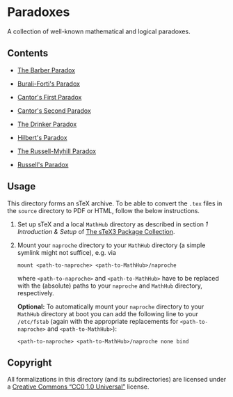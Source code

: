 # Paradoxes

A collection of well-known mathematical and logical paradoxes.


## Contents

  * [The Barber Paradox](source/barber.ftl.tex)

  * [Burali-Forti's Paradox](source/burali-forti.ftl.tex)

  * [Cantor's First Paradox](source/cantor_1.ftl.tex)

  * [Cantor's Second Paradox](source/cantor_2.ftl.tex)

  * [The Drinker Paradox](source/drinker.ftl.tex)

  * [Hilbert's Paradox](source/hilbert.ftl.tex)

  * [The Russell-Myhill Paradox](source/russell-myhill.ftl.tex)

  * [Russell's Paradox](source/russell.ftl.tex)


## Usage

This directory forms an sTeX archive.
To be able to convert the `.tex` files in the `source` directory to PDF or HTML,
follow the below instructions.

1.  Set up sTeX and a local `MathHub` directory as described in section *1
    Introduction & Setup* of [The sTeX3 Package Collection][sTeX-doc].

2.  Mount your `naproche` directory to your `MathHub` directory (a simple
    symlink might not suffice), e.g. via

    ```
    mount <path-to-naproche> <path-to-MathHub>/naproche
    ```

    where `<path-to-naproche>` and `<path-to-MathHub>` have to be replaced with
    the (absolute) paths to your `naproche` and `MathHub` directory,
    respectively.

    **Optional:** To automatically mount your `naproche` directory to your
    `MathHub` directory at boot you can add the following line to your
    `/etc/fstab` (again with the appropriate replacements for
    `<path-to-naproche>` and `<path-to-MathHub>`):

    ```
    <path-to-naproche> <path-to-MathHub>/naproche none bind
    ```


## Copyright

All formalizations in this directory (and its subdirectories) are licensed under
a [Creative Commons “CC0 1.0 Universal”][CC0] license.


[sTeX-doc]: <https://github.com/slatex/sTeX/blob/main/doc/stex-doc.pdf>
[CC0]: <https://creativecommons.org/publicdomain/zero/1.0/deed.en>
